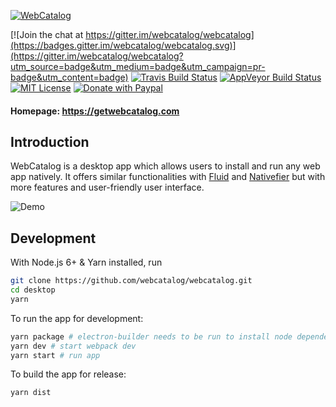 [![WebCatalog](http://i.imgur.com/WhgnaPN.png)](https://getwebcatalog.com)

[![Join the chat at https://gitter.im/webcatalog/webcatalog](https://badges.gitter.im/webcatalog/webcatalog.svg)](https://gitter.im/webcatalog/webcatalog?utm_source=badge&utm_medium=badge&utm_campaign=pr-badge&utm_content=badge)
[![Travis Build Status](https://travis-ci.org/webcatalog/webcatalog.svg?branch=master)](https://travis-ci.org/webcatalog/webcatalog)
[![AppVeyor Build Status](https://ci.appveyor.com/api/projects/status/github/webcatalog/webcatalog?branch=master&svg=true)](https://ci.appveyor.com/project/webcatalog/webcatalog/branch/master)
[![MIT License](http://img.shields.io/:license-mit-blue.svg)](https://github.com/webcatalog/webcatalog/blob/master/LICENSE)
[![Donate with Paypal](https://img.shields.io/badge/Donate-PayPal-green.svg)](https://www.paypal.com/cgi-bin/webscr?cmd=_donations&business=JZ2Y4F47ZMGHE&lc=US&item_name=WebCatalog&item_number=webcatalog&currency_code=USD)

#### Homepage: https://getwebcatalog.com

## Introduction
WebCatalog is a desktop app which allows users to install and run any web app natively. It offers similar functionalities with [Fluid](http://fluidapp.com/) and [Nativefier](https://github.com/jiahaog/nativefier) but with more features and user-friendly user interface.

![Demo](http://i.imgur.com/mXlu7PG.gif)

## Development
With Node.js 6+ & Yarn installed, run

```bash
git clone https://github.com/webcatalog/webcatalog.git
cd desktop
yarn
```

To run the app for development:
```bash
yarn package # electron-builder needs to be run to install node dependencies & rebuild native dependencies
yarn dev # start webpack dev
yarn start # run app
```

To build the app for release:
```bash
yarn dist
```

